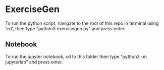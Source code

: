 # ExerciseGen

To run the python script, navigate to the root of this repo in terminal using 'cd', then type "python3 exercisegen.py" and press enter.


## Notebook

To run the jupyter notebook, cd to this folder then type “python3 -m jupyterlab” and press enter.

